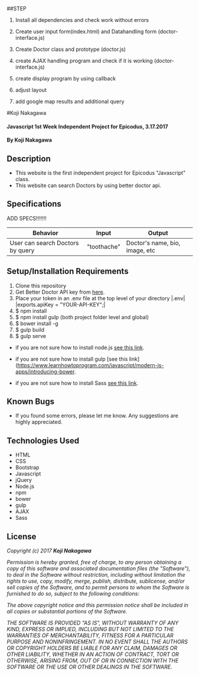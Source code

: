 ##STEP

1. Install all dependencies and check work without errors

2. Create user input form(index.html) and Datahandling form (doctor-interface.js)

3. Create Doctor class and prototype (doctor.js)

4. create AJAX handling program and check if it is working (doctor-interface.js)

5. create display program by using callback

6. adjust layout

7. add google map results and additional query


#Koji Nakagawa

#### Javascript 1st Week Independent Project for Epicodus, 3.17.2017

#### By Koji Nakagawa

## Description
* This website is the first independent project for Epicodus "Javascript" class.
* This website can search Doctors by using better doctor api.

## Specifications

ADD SPECS!!!!!!!

|Behavior|Input|Output|
|--------|-----|------|
| User can search Doctors by query    | "toothache"  | Doctor's name, bio, image, etc |

## Setup/Installation Requirements
1. Clone this repository
2. Get Better Doctor API key from [here](https://developer.betterdoctor.com/).
3. Place your token in an .env file at the top level of your directory
|.env|
|exports.apiKey = "YOUR-API-KEY";|
3. $ npm install
4. $ npm install gulp (both project folder level and global)
4. $ bower install -g
5. $ gulp build
6. $ gulp serve

* if you are not sure how to install node.js [see this link](https://www.learnhowtoprogram.com/javascript/getting-started-with-javascript-2f9a73dc-b7f5-4a22-9101-e69d49f552ac/installing-node-js).

* if you are not sure how to install gulp [see this link](https://www.learnhowtoprogram.com/javascript/modern-js-apps/introducing-bower.

* if you are not sure how to install Sass [see this link](https://www.learnhowtoprogram.com/javascript/modern-js-apps/sass-with-gulp).


## Known Bugs
* If you found some errors, please let me know. Any suggestions are highly appreciated.

## Technologies Used
* HTML
* CSS
* Bootstrap
* Javascript
* jQuery
* Node.js
* npm
* bower
* gulp
* AJAX
* Sass

## License
_Copyright (c) 2017 **Koji Nakagawa**_

_Permission is hereby granted, free of charge, to any person obtaining a copy
of this software and associated documentation files (the "Software"), to deal
in the Software without restriction, including without limitation the rights
to use, copy, modify, merge, publish, distribute, sublicense, and/or sell
copies of the Software, and to permit persons to whom the Software is
furnished to do so, subject to the following conditions:_

_The above copyright notice and this permission notice shall be included in all
copies or substantial portions of the Software._

_THE SOFTWARE IS PROVIDED "AS IS", WITHOUT WARRANTY OF ANY KIND, EXPRESS OR
IMPLIED, INCLUDING BUT NOT LIMITED TO THE WARRANTIES OF MERCHANTABILITY,
FITNESS FOR A PARTICULAR PURPOSE AND NONINFRINGEMENT. IN NO EVENT SHALL THE
AUTHORS OR COPYRIGHT HOLDERS BE LIABLE FOR ANY CLAIM, DAMAGES OR OTHER
LIABILITY, WHETHER IN AN ACTION OF CONTRACT, TORT OR OTHERWISE, ARISING FROM,
OUT OF OR IN CONNECTION WITH THE SOFTWARE OR THE USE OR OTHER DEALINGS IN THE
SOFTWARE._
